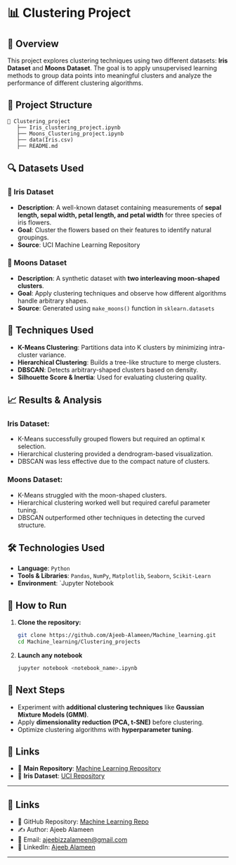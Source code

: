 # 📊 Clustering Project

## 📌 Overview

This project explores clustering techniques using two different datasets: **Iris Dataset** and **Moons Dataset**. The goal is to apply unsupervised learning methods to group data points into meaningful clusters and analyze the performance of different clustering algorithms.

## 📂 Project Structure

```
📂 Clustering_project
   ├── Iris_clustering_project.ipynb
   ├── Moons_Clustering_project.ipynb
   ├── data(Iris.csv)
   ├── README.md
```

## 🔍 Datasets Used

### 🌸 Iris Dataset
- **Description**: A well-known dataset containing measurements of **sepal length, sepal width, petal length, and petal width** for three species of iris flowers.
- **Goal**: Cluster the flowers based on their features to identify natural groupings.
- **Source**: UCI Machine Learning Repository

### 🌙 Moons Dataset
- **Description**: A synthetic dataset with **two interleaving moon-shaped clusters**.
- **Goal**: Apply clustering techniques and observe how different algorithms handle arbitrary shapes.
- **Source**: Generated using `make_moons()` function in `sklearn.datasets`

## 🔬 Techniques Used

- **K-Means Clustering**: Partitions data into K clusters by minimizing intra-cluster variance.
- **Hierarchical Clustering**: Builds a tree-like structure to merge clusters.
- **DBSCAN**: Detects arbitrary-shaped clusters based on density.
- **Silhouette Score & Inertia**: Used for evaluating clustering quality.

## 📈 Results & Analysis

### Iris Dataset:
- K-Means successfully grouped flowers but required an optimal `K` selection.
- Hierarchical clustering provided a dendrogram-based visualization.
- DBSCAN was less effective due to the compact nature of clusters.

### Moons Dataset:
- K-Means struggled with the moon-shaped clusters.
- Hierarchical clustering worked well but required careful parameter tuning.
- DBSCAN outperformed other techniques in detecting the curved structure.

## 🛠 Technologies Used

- **Language**: `Python`
- **Tools & Libraries**: `Pandas`, `NumPy`, `Matplotlib`, `Seaborn`, `Scikit-Learn`
- **Environment**: `Jupyter Notebook

## 🚀 How to Run

1. **Clone the repository:**
   ```bash
   git clone https://github.com/Ajeeb-Alameen/Machine_learning.git
   cd Machine_learning/Clustering_projects
   ```
2. **Launch any notebook**
   ```bash
   jupyter notebook <notebook_name>.ipynb
   ```


## 📌 Next Steps

- Experiment with **additional clustering techniques** like **Gaussian Mixture Models (GMM)**.
- Apply **dimensionality reduction (PCA, t-SNE)** before clustering.
- Optimize clustering algorithms with **hyperparameter tuning**.

## 🔗 Links

- 📂 **Main Repository**: [Machine Learning Repository](https://github.com/Ajeeb-Alameen/Machine_learning)
- 📄 **Iris Dataset**: [UCI Repository](https://archive.ics.uci.edu/ml/datasets/iris)

---

## 🔗 Links

- 📂 GitHub Repository: [Machine Learning Repo](https://github.com/Ajeeb-Alameen/Machine_learning)
- ✍ Author: Ajeeb Alameen
- 📧 Email: ajeebizzalameen@gmail.com
- 🔗 LinkedIn: [Ajeeb Alameen](https://www.linkedin.com/in/ajeeb-alameen)

---

